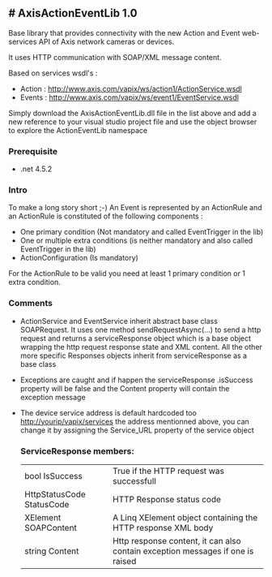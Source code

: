 <H2># AxisActionEventLib 1.0</H2>

Base library that provides connectivity with the new Action and Event web-services API of Axis network cameras or devices.

It uses HTTP communication with SOAP/XML message content.

Based on services wsdl's :

- Action : http://www.axis.com/vapix/ws/action1/ActionService.wsdl
- Events : http://www.axis.com/vapix/ws/event1/EventService.wsdl

Simply download the AxisActionEventLib.dll file in the list above and add a new reference to your visual studio project file and use the object browser to explore the ActionEventLib namespace

<h3>Prerequisite</h3>

- .net 4.5.2

<H3>Intro</H3>

To make a long story short ;-) An Event is represented by an ActionRule and an ActionRule is constituted of the following components : 
- One primary condition (Not mandatory and called EventTrigger in the lib) 
- One or multiple extra conditions (is neither mandatory and also called EventTrigger in the lib)
- ActionConfiguration (Is mandatory)

For the ActionRule to be valid you need at least 1 primary condition or 1 extra condition.




<h3>Comments</h3>

- ActionService and EventService inherit abstract base class SOAPRequest. It uses one method sendRequestAsync(...) to send a http request and returns a serviceResponse object which is a base object wrapping the http request response state and XML content. All the other more specific Responses objects inherit from serviceResponse as a base class

- Exceptions are caught and if happen the serviceResponse .isSuccess property will be false and the Content property will contain the exception message 

- The device service address is default hardcoded too <http://yourip/vapix/services> the address mentionned above, you can change it by assigning the Service_URL property of the service object

    <h3>ServiceResponse members:</h3>
    <table>
      <tr>
      <td>bool IsSuccess</td><td>True if the HTTP request was successfull</td>
      </tr>
      <tr>
      <td>HttpStatusCode  StatusCode</td><td>HTTP Response status code</td>
      </tr>
      <tr>
      <td>XElement SOAPContent</td><td>A Linq XElement object containing the HTTP response XML body </td>
      </tr>
      <tr>
      <td>string Content</td><td>Http response content, it can also contain exception messages if one is raised</td>
      </tr>
    </table>
